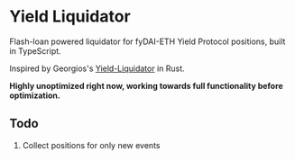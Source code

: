 # Yield Liquidator

Flash-loan powered liquidator for fyDAI-ETH Yield Protocol positions, built in TypeScript.

Inspired by Georgios's [Yield-Liquidator](https://github.com/yieldprotocol/yield-liquidator) in Rust.

**Highly unoptimized right now, working towards full functionality before optimization.**

## Todo

1. Collect positions for only new events
